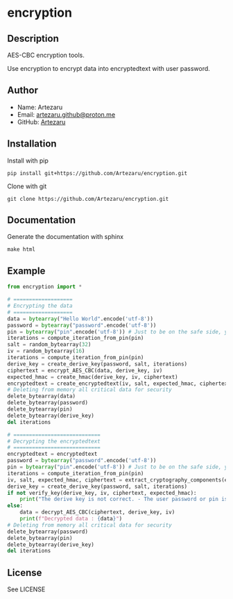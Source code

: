 # encryption

## Description
AES-CBC encryption tools.

Use encryption to encrypt data into encryptedtext with user password.

## Author
- Name: Artezaru
- Email: artezaru.github@proton.me
- GitHub: [Artezaru](https://github.com/Artezaru/encryption.git)

## Installation

Install with pip

```
pip install git+https://github.com/Artezaru/encryption.git
```

Clone with git

```
git clone https://github.com/Artezaru/encryption.git
```

## Documentation

Generate the documentation with sphinx

```
make html
```

## Example

``` python
from encryption import *

# ===================
# Encrypting the data
# ===================
data = bytearray("Hello World".encode('utf-8'))
password = bytearray("password".encode('utf-8'))
pin = bytearray("pin".encode('utf-8')) # Just to be on the safe side, you can use iterations= directly. 
iterations = compute_iteration_from_pin(pin)
salt = random_bytearray(32)
iv = random_bytearray(16)
iterations = compute_iteration_from_pin(pin)
derive_key = create_derive_key(password, salt, iterations)
ciphertext = encrypt_AES_CBC(data, derive_key, iv)
expected_hmac = create_hmac(derive_key, iv, ciphertext)
encryptedtext = create_encryptedtext(iv, salt, expected_hmac, ciphertext)
# Deleting from memory all critical data for security
delete_bytearray(data)
delete_bytearray(password)
delete_bytearray(pin)
delete_bytearray(derive_key)
del iterations

# ============================
# Decrypting the encryptedtext
# ============================
encryptedtext = encryptedtext
password = bytearray("password".encode('utf-8'))
pin = bytearray("pin".encode('utf-8')) # Just to be on the safe side, you can use iterations= directly. 
iterations = compute_iteration_from_pin(pin)
iv, salt, expected_hmac, ciphertext = extract_cryptography_components(encryptedtext)
derive_key = create_derive_key(password, salt, iterations)
if not verify_key(derive_key, iv, ciphertext, expected_hmac):
    print("The derive key is not correct. - The user password or pin is not correct. - The encryptedtext has been modified.")
else:
    data = decrypt_AES_CBC(ciphertext, derive_key, iv)
    print(f"Decrypted data : {data}")
# Deleting from memory all critical data for security
delete_bytearray(password)
delete_bytearray(pin)
delete_bytearray(derive_key)
del iterations
```

## License
See LICENSE
